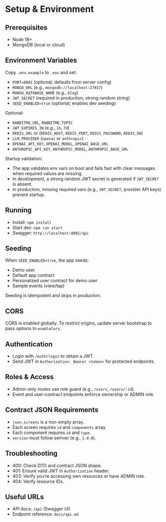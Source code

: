 # Setup & Environment

## Prerequisites
- Node 18+
- MongoDB (local or cloud)

## Environment Variables
Copy `.env.example` to `.env` and set:

- `PORT=8081` (optional; defaults from server config)
- `MONGO_URL` (e.g., `mongodb://localhost:27017`)
- `MONGO_DATABASE_NAME` (e.g., `blog`)
- `JWT_SECRET` (required in production; strong random string)
- `SEED_ENABLED=true` (optional; enables dev seeding)

Optional:
- `RABBITMQ_URL`, `RABBITMQ_TOPIC`
- `JWT_EXPIRES_IN` (e.g., `1h`, `7d`)
- `REDIS_URL` or (`REDIS_HOST`, `REDIS_PORT`, `REDIS_PASSWORD`, `REDIS_DB`)
- `LLM_PROVIDER` (`openai` or `anthropic`)
- `OPENAI_API_KEY`, `OPENAI_MODEL`, `OPENAI_BASE_URL`
- `ANTHROPIC_API_KEY`, `ANTHROPIC_MODEL`, `ANTHROPIC_BASE_URL`

Startup validation:
- The app validates env vars on boot and fails fast with clear messages when required values are missing.
- In development, a strong random JWT secret is generated if `JWT_SECRET` is absent.
- In production, missing required vars (e.g., `JWT_SECRET`, provider API keys) prevent startup.

## Running

- Install: `npm install`
- Start dev: `npm run start`
- Swagger: `http://localhost:8081/api`

## Seeding

When `SEED_ENABLED=true`, the app seeds:
- Demo user
- Default app contract
- Personalized user contract for demo user
- Sample events (view/tap)

Seeding is idempotent and skips in production.

## CORS

CORS is enabled globally. To restrict origins, update server bootstrap to pass options to `enableCors`.

## Authentication

- Login with `/auth/login` to obtain a JWT.
- Send JWT in `Authorization: Bearer <token>` for protected endpoints.

## Roles & Access

- Admin-only routes use role guard (e.g., `/users`, `/users/:id`).
- Event and user-contract endpoints enforce ownership or ADMIN role.

## Contract JSON Requirements

- `json.screens` is a non-empty array.
- Each screen requires `id` and `components` array.
- Each component requires `id` and `type`.
- `version` must follow semver (e.g., `1.0.0`).

## Troubleshooting

- 400: Check DTO and contract JSON shape.
- 401: Ensure valid JWT in `Authorization` header.
- 403: Verify you’re accessing own resources or have ADMIN role.
- 404: Verify resource IDs.

## Useful URLs

- API docs: `/api` (Swagger UI)
- Endpoint reference: `docs/api.md`